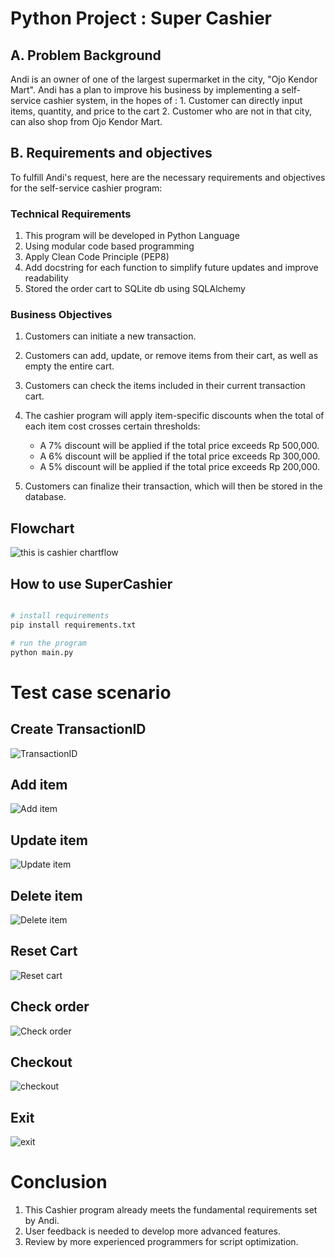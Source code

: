 # Python Project : Super Cashier 

## A. Problem Background

Andi is an owner of one of the largest supermarket in the city, "Ojo Kendor Mart". Andi has a plan to improve his business by implementing a self-service cashier system, in the hopes of : 
    1. Customer can directly input items, quantity, and price to the cart
    2. Customer who are not in that city, can also shop from Ojo Kendor Mart.  

## B. Requirements and objectives

To fulfill Andi's request, here are the necessary requirements and objectives for the self-service cashier program:

### Technical Requirements
1. This program will be developed in Python Language
2. Using modular code based programming
3. Apply Clean Code Principle (PEP8)
4. Add docstring for each function to simplify future updates and improve readability
5. Stored the order cart to SQLite db using SQLAlchemy

### Business Objectives
1. Customers can initiate a new transaction.
2. Customers can add, update, or remove items from their cart, as well as empty the entire cart.
3. Customers can check the items included in their current transaction cart.
4. The cashier program will apply item-specific discounts when the total of each item cost crosses certain thresholds:
    - A 7% discount will be applied if the total price exceeds Rp 500,000.
    - A 6% discount will be applied if the total price exceeds Rp 300,000.
    - A 5% discount will be applied if the total price exceeds Rp 200,000.

5. Customers can finalize their transaction, which will then be stored in the database.

## Flowchart

![this is cashier chartflow](<cashier chartflow.png>)

## How to use SuperCashier
```python

# install requirements
pip install requirements.txt

# run the program
python main.py

```

# Test case scenario

## Create TransactionID 
![TransactionID](<testCase/Create Transaction ID.png>)

## Add item
![Add item](<testCase/Add Item.png>)

## Update item
![Update item](<testCase/Update Item.png>)

## Delete item
![Delete item](<testCase/Delete Item.png>)

## Reset Cart
![Reset cart](<testCase/Reset Cart.png>)

## Check order
![Check order](<testCase/Check Order.png>)

## Checkout
![checkout](testCase/Checkout.png)

## Exit
![exit](testCase/exit.png)

# Conclusion

1. This Cashier program already meets the fundamental requirements set by Andi. 
2. User feedback is needed to develop more advanced features. 
3. Review by more experienced programmers for script optimization.